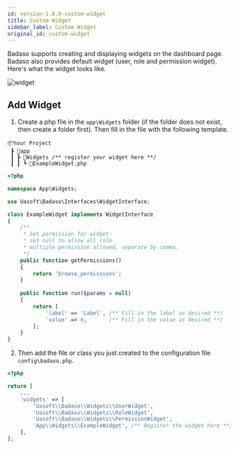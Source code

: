 ```yaml
---
id: version-1.0.0-custom-widget
title: Custom Widget
sidebar_label: Custom Widget
original_id: custom-widget
---
```


Badaso supports creating and displaying widgets on the dashboard page. Badaso also provides default widget (user, role and permission widget). Here's what the widget looks like.

![widget](assets/widget.png)

## Add Widget

1. Create a php file in the `app\Widgets` folder (if the folder does not exist, then create a folder first). Then fill in the file with the following template.

```
📦Your Project
 ┣ 📂app
 ┃ ┣ 📂Widgets /** register your widget here **/
 ┃ ┃ ┗ 📜ExampleWidget.php
```

<!--DOCUSAURUS_CODE_TABS-->
<!--PHP-->
```php
<?php

namespace App\Widgets;

use Uasoft\Badaso\Interfaces\WidgetInterface;

class ExampleWidget implements WidgetInterface
{
    /**
     * Set permission for widget
     * set null to allow all role
     * multiple permission allowed, separate by comma.
     */
    public function getPermissions()
    {
        return 'browse_permissions';
    }
    
    public function run($params = null)
    {
        return [
            'label' => 'Label', /** Fill in the label as desired **/
            'value' => 0,       /** Fill in the value as desired **/
        ];
    }
}
```
<!--END_DOCUSAURUS_CODE_TABS-->

2. Then add the file or class you just created to the configuration file `config\badaso.php`.

<!--DOCUSAURUS_CODE_TABS-->
<!--PHP-->
```php
<?php

return [
    ...
    'widgets' => [
        'Uasoft\\Badaso\\Widgets\\UserWidget',
        'Uasoft\\Badaso\\Widgets\\RoleWidget',
        'Uasoft\\Badaso\\Widgets\\PermissionWidget',
        'App\\Widgets\\ExampleWidget', /** Register the widget here **/
    ],
];
```
<!--END_DOCUSAURUS_CODE_TABS-->